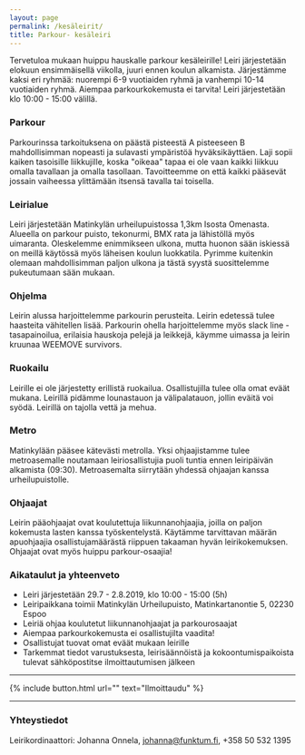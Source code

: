 ```yaml
---
layout: page
permalink: /kesäleirit/
title: Parkour- kesäleiri
---
```


Tervetuloa mukaan huippu hauskalle parkour kesäleirille! Leiri järjestetään elokuun ensimmäisellä viikolla, juuri ennen koulun 
alkamista. Järjestämme kaksi eri ryhmää: nuorempi 6-9 vuotiaiden ryhmä ja vanhempi 10-14 vuotiaiden ryhmä. Aiempaa parkourkokemusta
ei tarvita! Leiri järjestetään klo 10:00 - 15:00 välillä. 

### Parkour
Parkourinssa tarkoituksena on päästä pisteestä A pisteeseen B mahdollisimman nopeasti ja sulavasti ympäristöä hyväksikäyttäen. 
Laji sopii kaiken tasoisille liikkujille, koska "oikeaa" tapaa ei ole vaan kaikki liikkuu omalla tavallaan ja omalla tasollaan. 
Tavoitteemme on että kaikki pääsevät jossain vaiheessa ylittämään itsensä tavalla tai toisella. 

### Leirialue
Leiri järjestetään Matinkylän urheilupuistossa 1,3km Isosta Omenasta. Alueella on parkour puisto, tekonurmi, BMX rata ja lähistöllä
myös uimaranta. Oleskelemme enimmikseen ulkona, mutta huonon sään iskiessä on meillä käytössä myös läheisen koulun luokkatila.
Pyrimme kuitenkin olemaan mahdollisimman paljon ulkona ja tästä syystä suosittelemme pukeutumaan sään mukaan. 

### Ohjelma
Leirin alussa harjoittelemme parkourin perusteita. Leirin edetessä tulee haasteita vähitellen lisää. Parkourin ohella 
harjoittelemme myös slack line -tasapainoilua, erilaisia hauskoja pelejä ja leikkejä, käymme uimassa ja leirin kruunaa WEEMOVE
survivors. 

### Ruokailu
Leirille ei ole järjestetty erillistä ruokailua. Osallistujilla tulee olla omat eväät mukana. Leirillä pidämme lounastauon ja 
välipalatauon, jollin eväitä voi syödä. Leirillä on tajolla vettä ja mehua. 

### Metro
Matinkylään pääsee kätevästi metrolla. Yksi ohjaajistamme tulee metroasemalle noutamaan leiriosallistujia puoli tuntia ennen 
leiripäivän alkamista (09:30). Metroasemalta siirrytään yhdessä ohjaajan kanssa urheilupuistolle. 

### Ohjaajat
Leirin pääohjaajat ovat koulutettuja liikunnanohjaajia, joilla on paljon kokemusta lasten kanssa työskentelystä. Käytämme 
tarvittavan määrän apuohjaajia osallistujamäärästä riippuen takaaman hyvän leirikokemuksen. Ohjaajat ovat myös huippu parkour-osaajia!

### Aikataulut ja yhteenveto

- Leiri järjestetään 29.7 - 2.8.2019, klo 10:00 - 15:00 (5h)
- Leiripaikkana toimii Matinkylän Urheilupuisto, Matinkartanontie 5, 02230 Espoo
- Leiriä ohjaa koulutetut liikunnanohjaajat ja parkourosaajat
- Aiempaa parkourkokemusta ei osallistujilta vaadita!
- Osallistujat tuovat omat eväät mukaan leirille
- Tarkemmat tiedot varustuksesta, leirisäännöistä ja kokoontumispaikoista tulevat sähköpostitse ilmoittautumisen jälkeen

---

{% include button.html url="" text="Ilmoittaudu" %}

---

### Yhteystiedot

Leirikordinaattori: Johanna Onnela, johanna@funktum.fi, +358 50 532 1395



